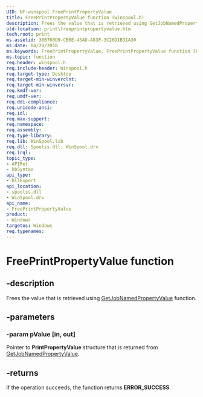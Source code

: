 ```yaml
---
UID: NF:winspool.FreePrintPropertyValue
title: FreePrintPropertyValue function (winspool.h)
description: Frees the value that is retrieved using GetJobNamedPropertyValue function.
old-location: print\freeprintpropertyvalue.htm
tech.root: print
ms.assetid: 38B760D9-CB6E-45AD-A83F-3C26D1B31A30
ms.date: 04/20/2018
ms.keywords: FreePrintPropertyValue, FreePrintPropertyValue function [Print Devices], print.freeprintpropertyvalue, winspool/FreePrintPropertyValue
ms.topic: function
req.header: winspool.h
req.include-header: Winspool.h
req.target-type: Desktop
req.target-min-winverclnt: 
req.target-min-winversvr: 
req.kmdf-ver: 
req.umdf-ver: 
req.ddi-compliance: 
req.unicode-ansi: 
req.idl: 
req.max-support: 
req.namespace: 
req.assembly: 
req.type-library: 
req.lib: WinSpool.lib
req.dll: Spoolss.dll; WinSpool.drv
req.irql: 
topic_type:
- APIRef
- kbSyntax
api_type:
- DllExport
api_location:
- spoolss.dll
- WinSpool.drv
api_name:
- FreePrintPropertyValue
product:
- Windows
targetos: Windows
req.typenames: 
---
```


# FreePrintPropertyValue function


## -description


Frees the value that is retrieved using <a href="https://msdn.microsoft.com/library/windows/hardware/mt299059">GetJobNamedPropertyValue</a> function. 



## -parameters




### -param pValue [in, out]

Pointer to <b>PrintPropertyValue</b> structure that is returned from <a href="https://msdn.microsoft.com/library/windows/hardware/mt299059">GetJobNamedPropertyValue</a>. 



## -returns



If the operation succeeds, the function returns <b>ERROR_SUCCESS</b>.  




